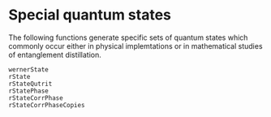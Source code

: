 # Special quantum states

The following functions generate specific sets of quantum states which commonly occur either in physical implemtations or in mathematical studies of entanglement distillation.

```@docs
wernerState
rState
rStateQutrit
rStatePhase
rStateCorrPhase
rStateCorrPhaseCopies
```
